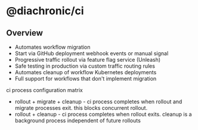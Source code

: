 # @diachronic/ci

## Overview
- Automates workflow migration
- Start via GitHub deployment webhook events or manual signal
- Progressive traffic rollout via feature flag service (Unleash)
- Safe testing in production via custom traffic routing rules
- Automates cleanup of workflow Kubernetes deployments
- Full support for workflows that don't implement migration



ci process configuration matrix

- rollout + migrate + cleanup - ci process completes when rollout and migrate processes exit. this blocks concurrent rollout. 
- rollout + cleanup - ci process completes when rollout exits. cleanup is a background process independent of future rollouts

